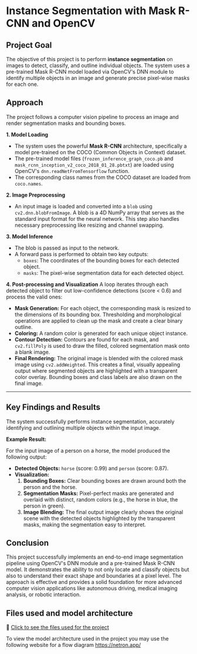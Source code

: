 # Instance Segmentation with Mask R-CNN and OpenCV

## Project Goal

The objective of this project is to perform **instance segmentation** on images to detect, classify, and outline individual objects. The system uses a pre-trained Mask R-CNN model loaded via OpenCV's DNN module to identify multiple objects in an image and generate precise pixel-wise masks for each one.

## Approach

The project follows a computer vision pipeline to process an image and render segmentation masks and bounding boxes.

**1. Model Loading**
* The system uses the powerful **Mask R-CNN** architecture, specifically a model pre-trained on the COCO (Common Objects in Context) dataset.
* The pre-trained model files (`frozen_inference_graph_coco.pb` and `mask_rcnn_inception_v2_coco_2018_01_28.pbtxt`) are loaded using OpenCV's `dnn.readNetFromTensorflow` function.
* The corresponding class names from the COCO dataset are loaded from `coco.names`.

**2. Image Preprocessing**
* An input image is loaded and converted into a `blob` using `cv2.dnn.blobFromImage`. A blob is a 4D NumPy array that serves as the standard input format for the neural network. This step also handles necessary preprocessing like resizing and channel swapping.

**3. Model Inference**
* The blob is passed as input to the network.
* A forward pass is performed to obtain two key outputs:
    * `boxes`: The coordinates of the bounding boxes for each detected object.
    * `masks`: The pixel-wise segmentation data for each detected object.

**4. Post-processing and Visualization**
A loop iterates through each detected object to filter out low-confidence detections (score < 0.6) and process the valid ones:
* **Mask Generation:** For each object, the corresponding mask is resized to the dimensions of its bounding box. Thresholding and morphological operations are applied to clean up the mask and create a clear binary outline.
* **Coloring:** A random color is generated for each unique object instance.
* **Contour Detection:** Contours are found for each mask, and `cv2.fillPoly` is used to draw the filled, colored segmentation mask onto a blank image.
* **Final Rendering:** The original image is blended with the colored mask image using `cv2.addWeighted`. This creates a final, visually appealing output where segmented objects are highlighted with a transparent color overlay. Bounding boxes and class labels are also drawn on the final image.

---

## Key Findings and Results

The system successfully performs instance segmentation, accurately identifying and outlining multiple objects within the input image.

**Example Result:**

For the input image of a person on a horse, the model produced the following output:
* **Detected Objects:** `horse` (score: 0.99) and `person` (score: 0.87).
* **Visualization:**
    1.  **Bounding Boxes:** Clear bounding boxes are drawn around both the person and the horse.
    2.  **Segmentation Masks:** Pixel-perfect masks are generated and overlaid with distinct, random colors (e.g., the horse in blue, the person in green).
    3.  **Image Blending:** The final output image clearly shows the original scene with the detected objects highlighted by the transparent masks, making the segmentation easy to interpret.

## Conclusion

This project successfully implements an end-to-end image segmentation pipeline using OpenCV's DNN module and a pre-trained Mask R-CNN model. It demonstrates the ability to not only locate and classify objects but also to understand their exact shape and boundaries at a pixel level. The approach is effective and provides a solid foundation for more advanced computer vision applications like autonomous driving, medical imaging analysis, or robotic interaction. 

## Files used and model architecture

📁 [Click to see the files used for the project](https://drive.google.com/drive/folders/1e7go8lIUhmY3Y6y_B7EbobEo7n_Ox04L?usp=drive_link)

To view the model architecture used in the project you may use the following website for a flow diagram https://netron.app/
